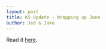 ```yaml
---
layout: post
title: KS Update - Wrapping up June
author: Jed & Jake
---
```


Read it [here](https://www.kickstarter.com/projects/appdocu/app-the-human-story/posts/1616948).
